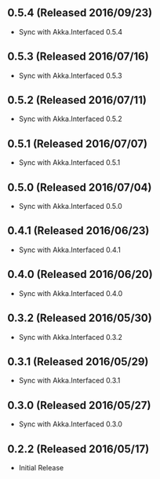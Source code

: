 ## 0.5.4 (Released 2016/09/23)

* Sync with Akka.Interfaced 0.5.4

## 0.5.3 (Released 2016/07/16)

* Sync with Akka.Interfaced 0.5.3

## 0.5.2 (Released 2016/07/11)

* Sync with Akka.Interfaced 0.5.2

## 0.5.1 (Released 2016/07/07)

* Sync with Akka.Interfaced 0.5.1

## 0.5.0 (Released 2016/07/04)

* Sync with Akka.Interfaced 0.5.0

## 0.4.1 (Released 2016/06/23)

* Sync with Akka.Interfaced 0.4.1

## 0.4.0 (Released 2016/06/20)

* Sync with Akka.Interfaced 0.4.0

## 0.3.2 (Released 2016/05/30)

* Sync with Akka.Interfaced 0.3.2

## 0.3.1 (Released 2016/05/29)

* Sync with Akka.Interfaced 0.3.1

## 0.3.0 (Released 2016/05/27)

* Sync with Akka.Interfaced 0.3.0

## 0.2.2 (Released 2016/05/17)

* Initial Release
